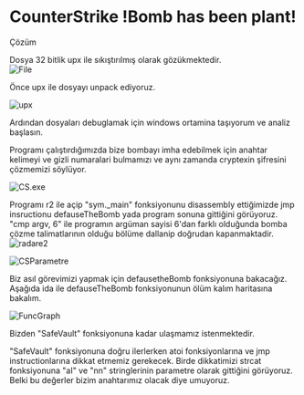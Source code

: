 # CounterStrike !Bomb has been plant!





Çözüm

Dosya 32 bitlik upx ile sıkıştırılmış olarak gözükmektedir.   
![File](assets/CounterStrike/1.png)

Önce upx ile dosyayı unpack ediyoruz.

![upx](assets/CounterStrike/2.png)

Ardından dosyaları debuglamak için windows ortamina taşıyorum ve analiz başlasın.

Programı çalıştırdığımızda bize bombayı imha edebilmek için anahtar kelimeyi ve gizli numaralari bulmamızı ve aynı zamanda cryptexin şifresini çözmemizi söylüyor. 

![CS.exe](assets/CounterStrike/3.png)

Programı r2 ile açip "sym._main" fonksiyonunu disassembly ettiğimizde jmp insructionu defauseTheBomb yada program sonuna gittiğini görüyoruz.
"cmp argv, 6" ile programın argüman sayisi 6'dan farklı olduğunda bomba çözme talimatlarının olduğu bölüme dallanip doğrudan kapanmaktadir.
![radare2](assets/CounterStrike/5.png)


![CSParametre](assets/CounterStrike/6.png)

Biz asıl görevimizi yapmak için defausetheBomb fonksiyonuna bakacağız. Aşağıda ida ile defauseTheBomb fonksiyonunun ölüm kalım haritasına bakalım.

![FuncGraph](assets/CounterStrike/7.png)

Bizden "SafeVault" fonksiyonuna kadar ulaşmamız istenmektedir.

"SafeVault" fonksiyonuna doğru ilerlerken atoi fonksiyonlarına ve jmp instructionlarına dikkat etmemiz gerekecek. Birde dikkatimizi strcat fonksiyonuna "aI" ve "nn" stringlerinin parametre olarak gittiğini görüyoruz. Belki bu değerler bizim anahtarımız olacak diye umuyoruz.
 

